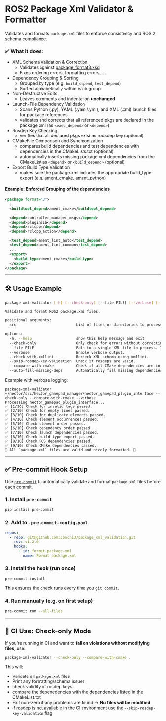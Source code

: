 # ROS2 Package Xml Validator & Formatter

Validates and formats `package.xml` files to enforce consistency and ROS 2 schema compliance.

### ✅ What it does:
- XML Schema Validation & Correction
  - Validates against [package_format3.xsd](http://download.ros.org/schema/package_format3.xsd)
  - Fixes ordering errors, formatting errors, ...
- Dependency Grouping & Sorting
  - Grouped by type (e.g. `build_depend`, `test_depend`)
  - Sorted alphabetically within each group
- Non-Destructive Edits
  - Leaves comments and indentation **unchanged**
- Launch-File Dependency Validation
  - Scans Python (.py), YAML (.yaml/.yml), and XML (.xml) launch files for package references
  - validates and corrects that all referenced pkgs are declared in the package xml (as `<exec_depend>` or `<depend>`)
- Rosdep Key Checking
  - verifies that all declared pkgs exist as rodsdep key (optional)
- CMakeFile Comparison and Synchronization
  - compares build dependencies and test dependencies with dependencies in the CMakeLists.txt (optional)
  - automatically inserts missing package xml dependencies from the CMakeList as `<depend>` or `<build_depend>` (optional)
- Export Build Type Validation
  - makes sure the package.xml includes the appropriate build_type export (e.g. ament_cmake, ament_python)


#### Example: Enforced Grouping of the dependencies
```xml
<package format="3">
  ...
  <buildtool_depend>ament_cmake</buildtool_depend>

  <depend>controller_manager_msgs</depend>
  <depend>pluginlib</depend>
  <depend>rclcpp</depend>
  <depend>rclcpp_action</depend>

  <test_depend>ament_lint_auto</test_depend>
  <test_depend>ament_lint_common</test_depend>
  ...
  <export>
    <build_type>ament_cmake</build_type>
  </export>
</package>
```
---

## 🛠️ Usage Example

```bash
package-xml-validator [-h] [--check-only] [--file FILE] [--verbose] [--check-with-xmllint] [--skip-rosdep-key-validation] [--compare-with-cmake] [src ...]

Validate and format ROS2 package.xml files.

positional arguments:
  src                           List of files or directories to process.

options:
  -h, --help                    show this help message and exit
  --check-only                  Only check for errors without correcting.
  --file FILE                   Path to a single XML file to process. If provided, 'src' arguments are ignored.
  --verbose                     Enable verbose output.
  --check-with-xmllint          Recheck XML schema using xmllint.
  --skip-rosdep-key-validation  Check if rosdeps are valid.
  --compare-with-cmake          Check if all CMake dependencies are in package.xml.
  --auto-fill-missing-deps      Automatically fill missing dependencies in package.xml. Note: --compare-with-cmake must be set.
```
Example with verbose logging:
```
package-xml-validator ~/hector/src/hector_gamepad_manager/hector_gamepad_plugin_interface --check-only --compare-with-cmake --verbose
Processing hector_gamepad_plugin_interface...
✅ [1/10] Check for invalid tags passed.
✅ [2/10] Check for empty lines passed.
✅ [3/10] Check for duplicate elements passed.
✅ [4/10] Check element occurrences passed.
✅ [5/10] Check element order passed.
✅ [6/10] Check dependency order passed.
✅ [7/10] Check launch dependencies passed.
✅ [8/10] Check build type export passed.
✅ [8/10] Check ROS dependencies passed.
✅ [9/10] Check CMake dependencies passed.
🎉 All `package.xml` files are valid and nicely formatted. 🚀
```

---

## ✅ Pre-commit Hook Setup

Use [`pre-commit`](https://pre-commit.com/) to automatically validate and format `package.xml` files before each commit.

### 1. Install `pre-commit`

```bash
pip install pre-commit
```

### 2. Add to `.pre-commit-config.yaml`

```yaml
repos:
  - repo: git@github.com:Joschi3/package_xml_validation.git
    rev: v1.2.0
    hooks:
      - id: format-package-xml
        name: Format package.xml
```

### 3. Install the hook (run once)

```bash
pre-commit install
```

This ensures the check runs every time you `git commit`.

### 4. Run manually (e.g. on first setup)

```bash
pre-commit run --all-files
```

---

## 🧪 CI Use: Check-only Mode

If you're running in CI and want to **fail on violations without modifying files**, use:

```bash
package-xml-validator --check-only --compare-with-cmake .
```

This will:
- Validate all `package.xml` files
- Print any formatting/schema issues
- check validity of rosdep keys
- compare the depenedencies with the dependencies listed in the CMakeList.txt
- Exit non-zero if any problems are found
→ **No files will be modified**
- if rosdep is not available in the CI environment use the `--skip-rosdep-key-validation` flag
